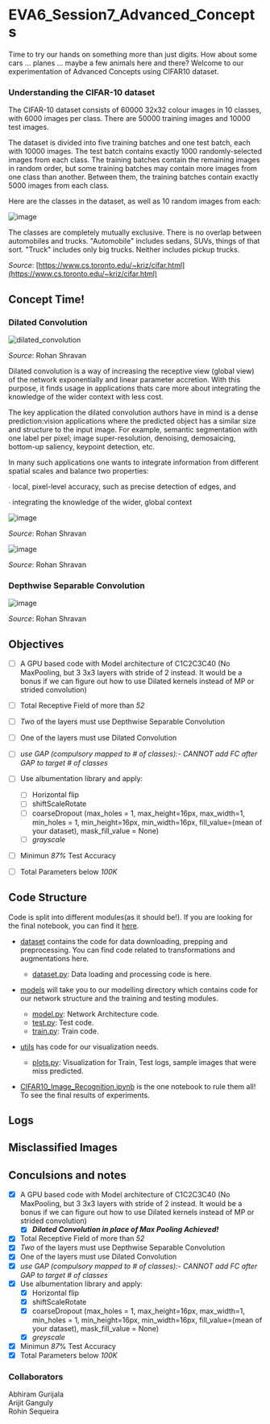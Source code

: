 # EVA6_Session7_Advanced_Concepts

Time to try our hands on something more than just digits. How about some cars ... planes ... maybe a few animals here and there? Welcome to our experimentation of Advanced Concepts using CIFAR10 dataset.

### Understanding the CIFAR-10 dataset

The CIFAR-10 dataset consists of 60000 32x32 colour images in 10 classes, with 6000 images per class. There are 50000 training images and 10000 test images.

The dataset is divided into five training batches and one test batch, each with 10000 images. The test batch contains exactly 1000 randomly-selected images from each class. The training batches contain the remaining images in random order, but some training batches may contain more images from one class than another. Between them, the training batches contain exactly 5000 images from each class.

Here are the classes in the dataset, as well as 10 random images from each:

![image](https://user-images.githubusercontent.com/31658286/122556219-dab61e80-d058-11eb-8e6e-a2ac3ab24365.png)

The classes are completely mutually exclusive. There is no overlap between automobiles and trucks. "Automobile" includes sedans, SUVs, things of that sort. "Truck" includes only big trucks. Neither includes pickup trucks.

_Source_: [https://www.cs.toronto.edu/~kriz/cifar.html](https://www.cs.toronto.edu/~kriz/cifar.html)

## Concept Time!

### Dilated Convolution

![dilated_convolution](https://user-images.githubusercontent.com/31658286/123273137-ff5e3a80-d51f-11eb-802f-bca4da9e492e.gif)

_Source_: Rohan Shravan

Dilated convolution is a way of increasing the receptive view (global view) of the network exponentially and linear parameter accretion. With this purpose, it finds usage in applications thats care more about integrating the knowledge of the wider context with less cost.

The key application the dilated convolution authors have in mind is a dense prediction:vision applications where the predicted object has a similar size and structure to the input image.
For example, semantic segmentation with one label per pixel;
image super-resolution, denoising, demosaicing, bottom-up saliency, keypoint detection, etc.

In many such applications one wants to integrate information from different spatial scales and balance two properties:

∙ local, pixel-level accuracy, such as precise detection of edges, and

∙ integrating the knowledge of the wider, global context

![image](https://user-images.githubusercontent.com/31658286/123273667-798ebf00-d520-11eb-81ea-84fd1e922e9b.png)
                                            
 _Source_: Rohan Shravan

![image](https://user-images.githubusercontent.com/31658286/123273824-9aefab00-d520-11eb-9ed2-638434daa46b.png)
                                            
 _Source_: Rohan Shravan


### Depthwise Separable Convolution

![image](https://user-images.githubusercontent.com/31658286/123274042-ca9eb300-d520-11eb-8fe0-dbe8b7d9040c.png)

_Source_: Rohan Shravan


## Objectives

- [ ] A GPU based code with Model architecture of C1C2C3C40 (No MaxPooling, but 3 3x3 layers with stride of 2 instead. It would be a bonus if we can figure out how to use Dilated kernels instead of MP or strided convolution)
- [ ] Total Receptive Field of more than _52_
- [ ] _Two_ of the layers must use Depthwise Separable Convolution
- [ ] One of the layers must use Dilated Convolution
- [ ] _use GAP (compulsory mapped to # of classes):- CANNOT add FC after GAP to target # of classes_
- [ ] Use albumentation library and apply:
  - [ ] Horizontal flip
  - [ ] shiftScaleRotate
  - [ ] coarseDropout (max_holes = 1, max_height=16px, max_width=1, min_holes = 1, min_height=16px, min_width=16px, fill_value=(mean of your dataset), mask_fill_value = None)
  - [ ] _grayscale_
- [ ] Minimun _87%_ Test Accuracy
- [ ] Total Parameters below _100K_


## Code Structure

Code is split into different modules(as it should be!). If you are looking for the final notebook, you can find it [here](/CIFAR10_Image_Recognition.ipynb).  

* [dataset](/dataset) contains the code for data downloading, prepping and preprocessing. You can find code related to transformations and augmentations here.  
   * [dataset.py](/dataset/dataset.py): Data loading and processing code is here.

* [models](/models) will take you to our modelling directory which contains code for our network structure and the training and testing modules.  
   * [model.py](/models/model.py): Network Architecture code. 
   * [test.py](/models/test.py): Test code. 
   * [train.py](/models/train.py): Train code. 

* [utils](/utils) has code for our visualization needs.  
   * [plots.py](/utils/plots.py): Visualization for Train, Test logs, sample images that were miss predicted. 

* [CIFAR10_Image_Recognition.ipynb](/CIFAR10_Image_Recognition.ipynb) is the one notebook to rule them all! To see the final results of experiments.


## Logs

## Misclassified Images

## Conculsions and notes

- [x] A GPU based code with Model architecture of C1C2C3C40 (No MaxPooling, but 3 3x3 layers with stride of 2 instead. It would be a bonus if we can figure out how to use Dilated kernels instead of MP or strided convolution)
  - [x] _**Dilated Convolution in place of Max Pooling Achieved!**_
- [x] Total Receptive Field of more than _52_
- [x] _Two_ of the layers must use Depthwise Separable Convolution
- [x] One of the layers must use Dilated Convolution
- [x] _use GAP (compulsory mapped to # of classes):- CANNOT add FC after GAP to target # of classes_
- [x] Use albumentation library and apply:
  - [x] Horizontal flip
  - [x] shiftScaleRotate
  - [x] coarseDropout (max_holes = 1, max_height=16px, max_width=1, min_holes = 1, min_height=16px, min_width=16px, fill_value=(mean of your dataset), mask_fill_value = None)
  - [x] _greyscale_
- [x] Minimun _87_% Test Accuracy
- [x] Total Parameters below _100K_

### Collaborators
Abhiram Gurijala  
Arijit Ganguly  
Rohin Sequeira  
